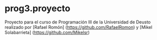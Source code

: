 # prog3.proyecto
Proyecto para el curso de Programación III de la Universidad de Deusto realizado por [Rafael Romón] (https://github.com/RafaelRomon) y [Mikel Solabarrieta] (https://github.com/Mikelsr)